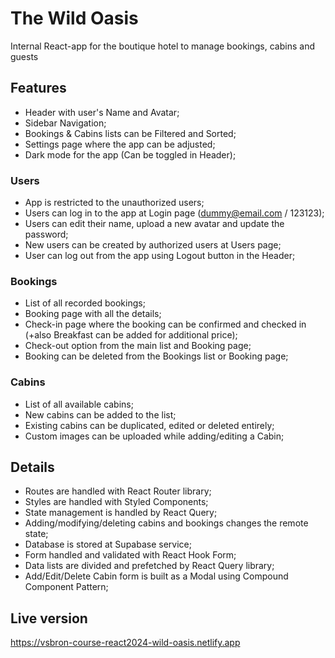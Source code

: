 # The Wild Oasis

Internal React-app for the boutique hotel to manage bookings, cabins and guests

## Features

- Header with user's Name and Avatar;
- Sidebar Navigation;
- Bookings & Cabins lists can be Filtered and Sorted;
- Settings page where the app can be adjusted;
- Dark mode for the app (Can be toggled in Header);

### Users

- App is restricted to the unauthorized users;
- Users can log in to the app at Login page (dummy@email.com / 123123);
- Users can edit their name, upload a new avatar and update the password;
- New users can be created by authorized users at Users page;
- User can log out from the app using Logout button in the Header;

### Bookings

- List of all recorded bookings;
- Booking page with all the details;
- Check-in page where the booking can be confirmed and checked in (+also Breakfast can be added for additional price);
- Check-out option from the main list and Booking page;
- Booking can be deleted from the Bookings list or Booking page;

### Cabins

- List of all available cabins;
- New cabins can be added to the list;
- Existing cabins can be duplicated, edited or deleted entirely;
- Custom images can be uploaded while adding/editing a Cabin;

## Details

- Routes are handled with React Router library;
- Styles are handled with Styled Components;
- State management is handled by React Query;
- Adding/modifying/deleting cabins and bookings changes the remote state;
- Database is stored at Supabase service;
- Form handled and validated with React Hook Form;
- Data lists are divided and prefetched by React Query library;
- Add/Edit/Delete Cabin form is built as a Modal using Compound Component Pattern;

## Live version

https://vsbron-course-react2024-wild-oasis.netlify.app
